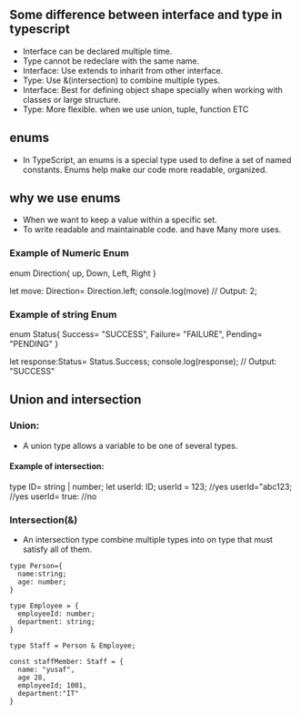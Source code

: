## Some difference between interface and type in typescript 


* Interface can be declared multiple time.
* Type  cannot be redeclare with the same name. 
* Interface: Use extends to inharit from other interface. 
* Type: Use &(intersection) to combine multiple types.
* Interface: Best for defining object shape specially when working with classes or large structure. 
* Type: More flexible. when we use union, tuple, function
ETC


## enums 

* In TypeScript, an enums is a special type used to define a set of named constants. Enums help make our code more readable, organized.

## why we use enums

* When we want to keep a value within a specific set.
* To write readable and maintainable code.
and have Many more uses.

### Example of Numeric Enum 

enum Direction{
  up,
  Down,
  Left,
  Right
}

let move: Direction= Direction.left;
console.log(move) // Output: 2;
 
### Example of string Enum 

enum Status{
  Success= "SUCCESS",
  Failure= "FAILURE",
  Pending= "PENDING"
}

let response:Status= Status.Success;
console.log(response); // Output: "SUCCESS"

## Union and intersection 

### Union:
* A union type allows a variable to be one of several types.  

#### Example of intersection:
type ID= string | number;
let userId: ID;
userId = 123;  //yes
userId="abc123; //yes
userId= true: //no

### Intersection(&) 
* An intersection type combine multiple types into on type that must satisfy all of them. 

```
type Person={
  name:string;
  age: number;
}

type Employee = {
  employeeId: number;
  department: string;
}

type Staff = Person & Employee;

const staffMember: Staff = {
  name: "yusaf",
  age 28,
  employeeId; 1001,
  department:"IT"
}

```
